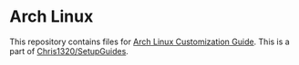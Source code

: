 # Arch Linux

This repository contains files for [Arch Linux Customization Guide](https://chris1320.github.io/SetupGuides/Operating%20Systems/Arch%20Linux/Arch%20Linux.html). This is a part of [Chris1320/SetupGuides](https://github.com/Chris1320/SetupGuides).
